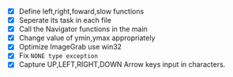 - [x] Define left,right,foward,slow functions
- [x] Seperate its task in each file
- [x] Call the Navigator functions in the main
- [x] Change value of ymin,ymax appropriately
- [x] Optimize ImageGrab use win32
- [x] Fix `NONE type exception`
- [x] Capture UP,LEFT,RIGHT,DOWN Arrow keys input in characters.
